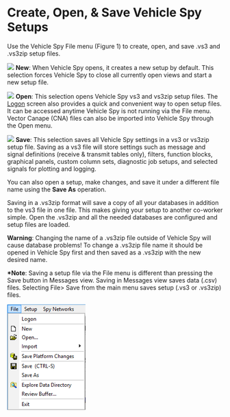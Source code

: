 # Create, Open, & Save Vehicle Spy Setups

Use the Vehicle Spy File menu (Figure 1) to create, open, and save .vs3 and .vs3zip setup files.

![](https://cdn.intrepidcs.net/support/VehicleSpy/assets/spyFileNewIcon.gif) **New**: When Vehicle Spy opens, it creates a new setup by default. This selection forces Vehicle Spy to close all currently open views and start a new setup file.

![](https://cdn.intrepidcs.net/support/VehicleSpy/assets/spyFileOpenIcon.gif) **Open**: This selection opens Vehicle Spy vs3 and vs3zip setup files. The [Logon](the-logon-screen.md) screen also provides a quick and convenient way to open setup files. It can be accessed anytime Vehicle Spy is not running via the File menu. Vector Canape (CNA) files can also be imported into Vehicle Spy through the Open menu.

![](https://cdn.intrepidcs.net/support/VehicleSpy/assets/spyFileSaveIcon.gif) **Save**: This selection saves all Vehicle Spy settings in a vs3 or vs3zip setup file. Saving as a vs3 file will store settings such as message and signal definitions (receive & transmit tables only), filters, function blocks, graphical panels, custom column sets, diagnostic job setups, and selected signals for plotting and logging.

You can also open a setup, make changes, and save it under a different file name using the **Save As** operation.

Saving in a .vs3zip format will save a copy of all your databases in addition to the vs3 file in one file. This makes giving your setup to another co-worker simple. Open the .vs3zip and all the needed databases are configured and setup files are loaded.

**Warning**: Changing the name of a .vs3zip file outside of Vehicle Spy will cause database problems! To change a .vs3zip file name it should be opened in Vehicle Spy first and then saved as a .vs3zip with the new desired name.

**\*Note**: Saving a setup file via the File menu is different than pressing the Save button in Messages view. Saving in Messages view saves data (.csv) files. Selecting File> Save from the main menu saves setup (.vs3 or .vs3zip) files.

![Figure 1: Create, open, and save setup (.vs3 and .vs3zip) files via the File menu.](<../../.gitbook/assets/spyopensavenew (1).gif>)

